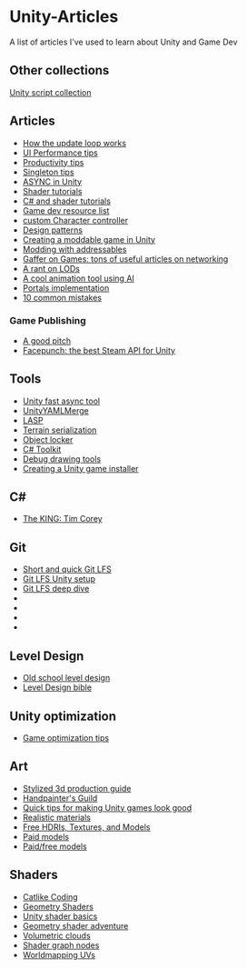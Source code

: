 # Unity-Articles
A list of articles I've used to learn about Unity and Game Dev

## Other collections
[Unity script collection](https://opensourcelibs.com/lib/unity-script-collection)


## Articles
* [How the update loop works](https://blog.unity.com/technology/1k-update-calls)
* [UI Performance tips](https://create.unity3d.com/Unity-UI-optimization-tips)
* [Productivity tips](https://create.unity3d.com/ebook-improve-workflow?utm_campaign=DCS-Games_global_Newsletter_motiva%3A%3A12997%3A%3A2021-08-global-unity-newsletter-august-2%3A%3ASTO&utm_content=2021-08-global-unity-newsletter-august-2&utm_medium=email&utm_source=Eloqua&elqcst=272&elqcsid=4749)
* [Singleton tips](https://rohanmayya.com/a-quick-note-on-singleton-classes/)
* [ASYNC in Unity](https://john-tucker.medium.com/unity-leveling-up-with-async-await-tasks-2a7971df9c57)
* [Shader tutorials](https://www.ronja-tutorials.com/)
* [C# and shader tutorials](https://catlikecoding.com/unity/tutorials/)
* [Game dev resource list](https://blackshellmedia.com/game-development-resources/)
* [custom Character controller](https://www.cjonesdev.com/blog/unity-vs-the-custom-character-controller) 
* [Design patterns](https://refactoring.guru/design-patterns/catalog)
* [Creating a moddable game in Unity](https://www.turiyaware.com/blog/creating-a-moddable-unity-game)
* [Modding with addressables](https://www.raywenderlich.com/14494028-introduction-to-modding-unity-games-with-addressables)
* [Gaffer on Games: tons of useful articles on networking](https://gafferongames.com/)
* [A rant on LODs](https://forum.unity.com/threads/psa-a-general-rant-on-model-lods.859201/)
* [A cool animation tool using AI](https://www.deepmotion.com/)
* [Portals implementation](https://github.com/daniel-ilett/portals-urp)
* [10 common mistakes](https://www.toptal.com/unity-unity3d/top-unity-development-mistakes)

### Game Publishing
* [A good pitch](https://ltpf.ramiismail.com/pitching-in/)
* [Facepunch: the best Steam API for Unity](https://github.com/Facepunch/Facepunch.Steamworks)


## Tools
* [Unity fast async tool](https://github.com/Cysharp/UniTask)
* [UnityYAMLMerge](https://docs.unity3d.com/Manual/SmartMerge.html)
* [LASP](https://github.com/keijiro/Lasp)
* [Terrain serialization](https://assetstore.unity.com/packages/tools/terrain/terrain-transition-tool-terrain-saves-pro-2020-199639#description)
* [Object locker](https://github.com/made-indrayana/object-locker)
* [C# Toolkit](https://assetstore.unity.com/packages/tools/utilities/c-toolkit-187469#description)
* [Debug drawing tools](https://bitbucket.org/Taugeshtu/clutter/src/master/General/Draw.cs)
* [Creating a Unity game installer](https://blog.kailaharris.com/2019-03-24/install-innosetup/)


## C#
* [The KING: Tim Corey](https://www.youtube.com/user/IAmTimCorey)


## Git
* [Short and quick Git LFS](https://youtu.be/9gaTargV5BY)
* [Git LFS Unity setup](https://youtu.be/09McJ2NL7YM)
* [Git LFS deep dive](https://youtu.be/iJ3hXuEVKAc)
* []()
* []()
* []()
* []()

## Level Design
* [Old school level design](https://noclip.website/)
* [Level Design bible](https://drive.google.com/file/d/1xGzouGSfYKQf0axARoeJsLl6EFFnjIBg/view)

## Unity optimization
* [Game optimization tips](https://www.youtube.com/watch?v=ysk7ATmIeOs)

## Art
* [Stylized 3d production guide](https://stylized3d.80.lv/)
* [Handpainter's Guild](https://handpaintersguild.com/tutorials/)
* [Quick tips for making Unity games look good](https://www.youtube.com/watch?v=eDiRnWhqqIY)
* [Realistic materials](https://docs.unity3d.com/Manual/StandardShaderMaterialCharts.html)
* [Free HDRIs, Textures, and Models](https://polyhaven.com/)
* [Paid models](https://www.cgtrader.com/)
* [Paid/free models](https://www.turbosquid.com/)


## Shaders
* [Catlike Coding](https://catlikecoding.com/unity/tutorials/)
* [Geometry Shaders](https://halisavakis.com/my-take-on-shaders-geometry-shaders/)
* [Unity shader basics](https://github.com/Centribo/Unity-Shader-Basics-Tutorial)
* [Geometry shader adventure](http://vfxmike.blogspot.com/2018/07/geometry-shader-adventures-mesh.html)
* [Volumetric clouds](http://astroukoff.blogspot.com/2019/09/clouds-shader-breakdown.html)
* [Shader graph nodes](https://github.com/gilescoope/shader-graph-nodes)
* [Worldmapping UVs](https://gamedev.stackexchange.com/questions/136652/uv-world-mapping-in-shader-with-unity)

